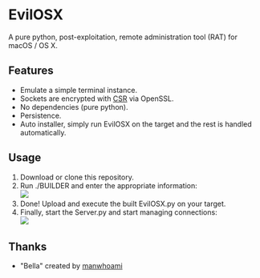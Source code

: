 # EvilOSX
A pure python, post-exploitation, remote administration tool (RAT) for macOS / OS X.

## Features
* Emulate a simple terminal instance.
* Sockets are encrypted with [CSR](https://en.wikipedia.org/wiki/Certificate_signing_request#Procedure) via OpenSSL.
* No dependencies (pure python).
* Persistence.
* Auto installer, simply run EvilOSX on the target and the rest is handled automatically.

## Usage
1. Download or clone this repository.
2. Run ./BUILDER and enter the appropriate information: <br/>
   ![](http://i.imgur.com/QOVtbVo.png)
3. Done! Upload and execute the built EvilOSX.py on your target.
4. Finally, start the Server.py and start managing connections: <br/>
   ![](http://i.imgur.com/lPsRN4w.png)
   
## Thanks
* "Bella" created by [manwhoami](https://github.com/manwhoami)